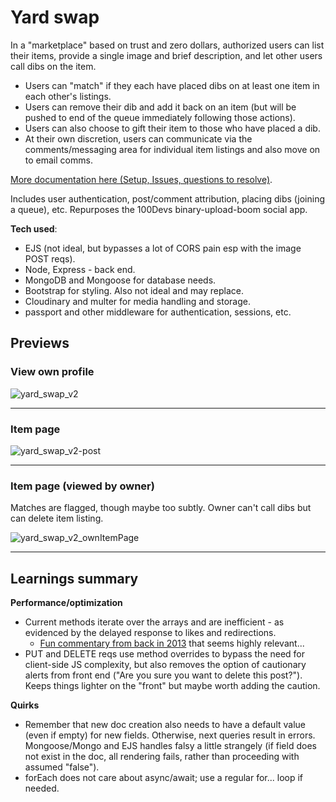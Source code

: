 # Yard swap

In a "marketplace" based on trust and zero dollars, authorized users can list their items, provide a single image and brief description, and let other users call dibs on the item.

- Users can "match" if they each have placed dibs on at least one item in each other's listings.
- Users can remove their dib and add it back on an item (but will be pushed to end of the queue immediately following those actions).
- Users can also choose to gift their item to those who have placed a dib.
- At their own discretion, users can communicate via the comments/messaging area for individual item listings and also move on to email comms.

[More documentation here (Setup, Issues, questions to resolve)](https://github.com/h-yung/yardswap/blob/main/shared-notes.md).

Includes user authentication, post/comment attribution, placing dibs (joining a queue), etc.
Repurposes the 100Devs binary-upload-boom social app.

**Tech used**:
- EJS (not ideal, but bypasses a lot of CORS pain esp with the image POST reqs).
- Node, Express - back end.
- MongoDB and Mongoose for database needs.
- Bootstrap for styling. Also not ideal and may replace.
- Cloudinary and multer for media handling and storage. 
- passport and other middleware for authentication, sessions, etc. 

## Previews
### **View own profile**

![yard_swap_v2](https://user-images.githubusercontent.com/102257735/196018949-e081609c-3895-44d4-83b4-d7b0e11c067e.png)

--- 
### **Item page**

![yard_swap_v2-post](https://user-images.githubusercontent.com/102257735/196019825-6996b867-5666-457e-bb17-83c44f03e466.png)

---
### **Item page (viewed by owner)**
Matches are flagged, though maybe too subtly. Owner can't call dibs but can delete item listing.

![yard_swap_v2_ownItemPage](https://user-images.githubusercontent.com/102257735/196019839-159976d5-4268-4781-b24f-672d94961d16.png)

---

## Learnings summary
**Performance/optimization**
- Current methods iterate over the arrays and are inefficient - as evidenced by the delayed response to likes and redirections.
   - [Fun commentary from back in 2013](http://www.sarahmei.com/blog/2013/11/11/why-you-should-never-use-mongodb/) that seems highly relevant...
- PUT and DELETE reqs use method overrides to bypass the need for client-side JS complexity, but also removes the option of cautionary alerts from front end ("Are you sure you want to delete this post?"). Keeps things lighter on the "front" but maybe worth adding the caution.

**Quirks**
- Remember that new doc creation also needs to have a default value (even if empty) for new fields. Otherwise, next queries result in errors. Mongoose/Mongo and EJS handles falsy a little strangely (if field does not exist in the doc, all rendering fails, rather than proceeding with assumed "false").
- forEach does not care about async/await; use a regular for... loop if needed.
